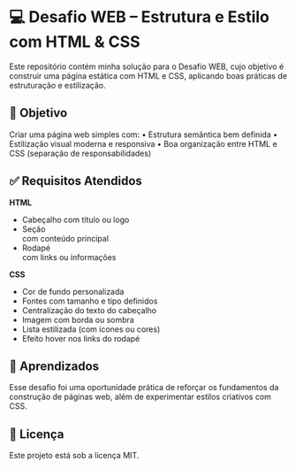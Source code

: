 # 💻 Desafio WEB – Estrutura e Estilo com HTML & CSS

Este repositório contém minha solução para o Desafio WEB, cujo objetivo é construir uma página estática com HTML e CSS, aplicando boas práticas de estruturação e estilização.

## 🎯 Objetivo

Criar uma página web simples com:
	•	Estrutura semântica bem definida
	•	Estilização visual moderna e responsiva
	•	Boa organização entre HTML e CSS (separação de responsabilidades)

## ✅ Requisitos Atendidos

**HTML**
- Cabeçalho com título ou logo
- Seção <main> com conteúdo principal
- Rodapé <footer> com links ou informações

**CSS**
- Cor de fundo personalizada
- Fontes com tamanho e tipo definidos
- Centralização do texto do cabeçalho
- Imagem com borda ou sombra
- Lista estilizada (com ícones ou cores)
- Efeito hover nos links do rodapé

## 🧠 Aprendizados

Esse desafio foi uma oportunidade prática de reforçar os fundamentos da construção de páginas web, além de experimentar estilos criativos com CSS.

## 📄 Licença

Este projeto está sob a licença MIT.
